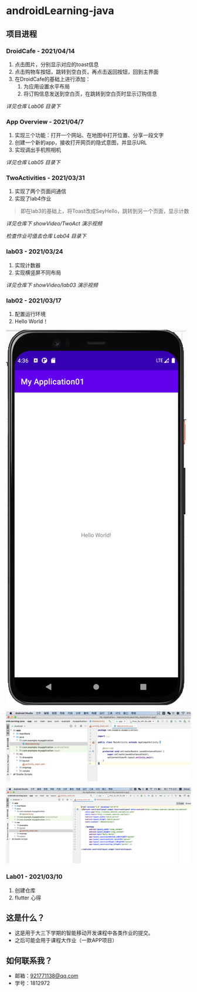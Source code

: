 # androidLearning-java

## 项目进程

### DroidCafe - 2021/04/14

1. 点击图片，分别显示对应的toast信息
2. 点击购物车按钮，跳转到空白页，再点击返回按钮，回到主界面
3. 在DroidCafe的基础上进行添加：
	1. 为应用设置水平布局
	2. 将订购信息发送到空白页，在跳转到空白页时显示订购信息

*详见仓库 Lab06 目录下*

### App Overview - 2021/04/7
1. 实现三个功能：打开一个网站、在地图中打开位置、分享一段文字
2. 创建一个新的app，接收打开网页的隐式意图，并显示URL
3. 实现调出手机照相机


*详见仓库 Lab05 目录下*

### TwoActivities - 2021/03/31
1. 实现了两个页面间通信
2. 实现了lab4作业
> 即在lab3的基础上，将Toast改成SeyHello，跳转到另一个页面，显示计数

*详见仓库下 showVideo/TwoAct 演示视频*

*检查作业可值去仓库 Lab04 目录下*

### lab03 - 2021/03/24
1. 实现计数器
2. 实现横竖屏不同布局

*详见仓库下 showVideo/lab03 演示视频*

### lab02 - 2021/03/17
1. 配置运行环境
2. Hello World！

![Image Text](https://raw.githubusercontent.com/Aaaaaaaahmat/androidLearning-java/main/ResultScreenshot/lab02.png)

![Image Text](https://raw.githubusercontent.com/Aaaaaaaahmat/androidLearning-java/main/ResultScreenshot/lab02-2.png)

![Image Text](https://raw.githubusercontent.com/Aaaaaaaahmat/androidLearning-java/main/ResultScreenshot/lab02-3.png)


### Lab01 - 2021/03/10
1. 创建仓库
2. flutter 心得

## 这是什么？
- 这是用于大三下学期的智能移动开发课程中各类作业的提交。
- 之后可能会用于课程大作业（一款APP项目）

## 如何联系我？
- 邮箱：921771138@qq.com
- 学号：1812972
